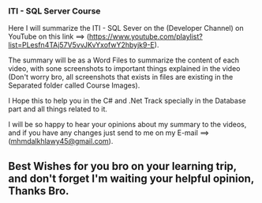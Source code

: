 ### ITI - SQL Server Course

Here I will summarize the ITI - SQL Sever on the (Developer Channel) on YouTube on this link ==> (https://www.youtube.com/playlist?list=PLesfn4TAj57V5vvJKvYxofwY2hbyjk9-E).

The summary will be as a Word Files to summarize the content of each video, with sone screenshots to important things explained in the video (Don't worry bro, all screenshots that exists in files are existing in the Separated folder called Course Images).

I Hope this to help you in the C# and .Net Track specially in the Database part and all things related to it.

I will be so happy to hear your opinions about my summary to the videos, and if you have any changes just send to me on my E-mail ==> (mhmdalkhlawy45@gmail.com).

## Best Wishes for you bro on your learning trip, and don't forget I'm waiting your helpful opinion, Thanks Bro.

